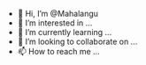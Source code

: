 - 👋 Hi, I’m @Mahalangu
- 👀 I’m interested in ...
- 🌱 I’m currently learning ...
- 💞️ I’m looking to collaborate on ...
- 📫 How to reach me ...

<!---
Mahalangu/Mahalangu is a ✨ special ✨ repository because its `README.md` (this file) appears on your GitHub profile.
You can click the Preview link to take a look at your changes.
--->
